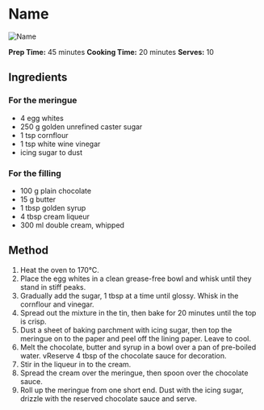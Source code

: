 # Name

![Name](resources/)

**Prep Time:** 45 minutes
**Cooking Time:** 20 minutes
**Serves:** 10

## Ingredients
### For the meringue
- 4 egg whites
- 250 g golden unrefined caster sugar
- 1 tsp cornflour
- 1 tsp white wine vinegar
- icing sugar to dust

### For the filling
- 100 g plain chocolate
- 15 g butter
- 1 tbsp golden syrup
- 4 tbsp cream liqueur
- 300 ml double cream, whipped

## Method
1. Heat the oven to 170°C.
1. Place the egg whites in a clean grease-free bowl and whisk until they stand in stiff peaks. 
1. Gradually add the sugar, 1 tbsp at a time until glossy. Whisk in the cornflour and vinegar.
1. Spread out the mixture in the tin, then bake for 20 minutes until the top is crisp. 
1. Dust a sheet of baking parchment with icing sugar, then top the meringue on to the paper and peel off the lining paper. Leave to cool.
1. Melt the chocolate, butter and syrup in a bowl over a pan of pre-boiled water. 
vReserve 4 tbsp of the chocolate sauce for decoration.
1. Stir in the liqueur in to the cream.
1. Spread the cream over the meringue, then spoon over the chocolate sauce.
1. Roll up the meringue from one short end. Dust with the icing sugar, drizzle with the reserved chocolate sauce and serve.
